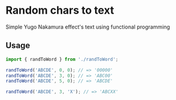 # Random chars to text

Simple Yugo Nakamura effect's text using functional programming

## Usage

```js
import { randToWord } from './randToWord';

randToWord('ABCDE', 0, 0); // => '00000'
randToWord('ABCDE', 3, 0); // => 'ABC00'
randToWord('ABCDE', 5, 0); // => 'ABCDE'

randToWord('ABCDE', 3, 'X'); // => 'ABCXX'
```
